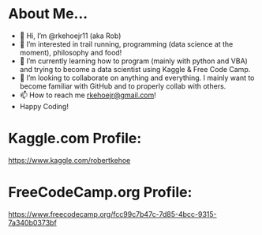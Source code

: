 # About Me...
- 👋 Hi, I’m @rkehoejr11 (aka Rob)
- 👀 I’m interested in trail running, programming (data science at the moment), philosophy and food!
- 🌱 I’m currently learning how to program (mainly with python and VBA) and trying to become a data scientist using Kaggle & Free Code Camp.
- 💞️ I’m looking to collaborate on anything and everything. I mainly want to become familiar with GitHub and to properly collab with others.
- 📫 How to reach me rkehoejr@gmail.com!
- Happy Coding!

# Kaggle.com Profile:
https://www.kaggle.com/robertkehoe

# FreeCodeCamp.org Profile:
https://www.freecodecamp.org/fcc99c7b47c-7d85-4bcc-9315-7a340b0373bf



<!---
rkehoejr11/rkehoejr11 is a ✨ special ✨ repository because its `README.md` (this file) appears on your GitHub profile.
You can click the Preview link to take a look at your changes.
--->
